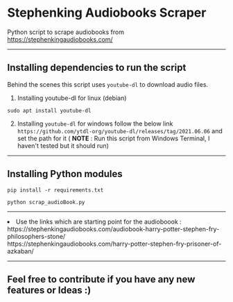 # Stephenking Audiobooks Scraper
Python script to scrape audiobooks from https://stephenkingaudiobooks.com/

<hr>

## Installing dependencies to run the script
Behind the scenes this script uses `youtube-dl` to download audio files.

1) Installing youtube-dl for linux (debian)
```
sudo apt install youtube-dl
```
2) Installing `youtube-dl` for windows follow the below link
`https://github.com/ytdl-org/youtube-dl/releases/tag/2021.06.06` and set the path for it ( **NOTE** : Run this script from Windows Terminal, I haven't tested but it should run)

<hr>

## Installing Python modules
```
pip install -r requirements.txt
```
```
python scrap_audioBook.py
```
<hr>

<li>
Use the links which are starting point for the audioboook : <br>
https://stephenkingaudiobooks.com/audiobook-harry-potter-stephen-fry-philosophers-stone/ <br>
https://stephenkingaudiobooks.com/harry-potter-stephen-fry-prisoner-of-azkaban/
</li>

<hr>

## Feel free to contribute if you have any new features or Ideas :)
